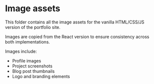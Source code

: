 
# Image assets

This folder contains all the image assets for the vanilla HTML/CSS/JS version of the portfolio site.

Images are copied from the React version to ensure consistency across both implementations.

Images include:
- Profile images
- Project screenshots 
- Blog post thumbnails
- Logo and branding elements
